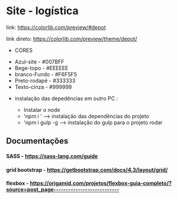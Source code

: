 # Site - logística

link: https://colorlib.com/preview/#depot

link direto: https://colorlib.com/preview/theme/depot/

* CORES
- Azul-site - #007BFF
- Bege-topo - #EEEEEE
- branco-Fundo - #F6F5F5
- Preto-rodapé - #333333
- Texto-cinza - #999999

* instalação das depedências em outro PC :

    - Instalar o node
    - 'npm i ' --> instalação das dependências do projeto
    - 'npm i gulp -g --> instalação do gulp para o projeto rodar

## Documentações
#### SASS - https://sass-lang.com/guide
#### grid bootstrap - https://getbootstrap.com/docs/4.3/layout/grid/
#### flexbox - https://origamid.com/projetos/flexbox-guia-completo/?source=post_page---------------------------
